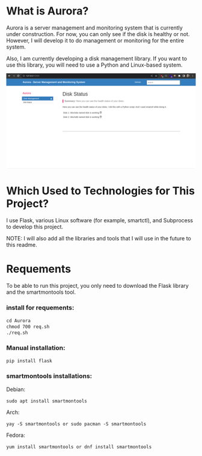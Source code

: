 # What is Aurora?
Aurora is a server management and monitoring system that is currently under construction. For now, you can only see if the disk is healthy or not. However, I will develop it to do management or monitoring for the entire system.

Also, I am currently developing a disk management library. If you want to use this library, you will need to use a Python and Linux-based system.

<img src='imgs/Screenshot_20230508_231632.png'>

# Which Used to Technologies for This Project?
I use Flask, various Linux software (for example, smartctl), and Subprocess to develop this project.

NOTE: I will also add all the libraries and tools that I will use in the future to this readme.

# Requements
To be able to run this project, you only need to download the Flask library and the smartmontools tool.

### install for requements:
```
cd Aurora
chmod 700 req.sh
./req.sh
```

### Manual installation:

```
pip install flask
```
### smartmontools installations:
Debian:
```
sudo apt install smartmontools
```
Arch:
```
yay -S smartmontools or sudo pacman -S smartmontools
```
Fedora:
```
yum install smartmontools or dnf install smartmontools
```
